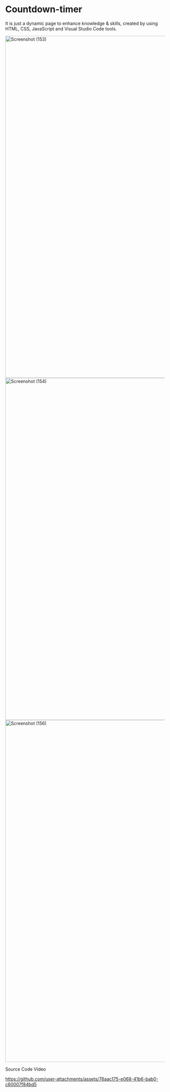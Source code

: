 # Countdown-timer
It is just a dynamic page to enhance knowledge &amp; skills, created by using HTML, CSS, JavaScript and Visual Studio Code tools.

<img width="1920" height="1080" alt="Screenshot (153)" src="https://github.com/user-attachments/assets/8e9f6f6d-a09c-4174-b396-d4bace5e1ce3" />

<img width="1920" height="1080" alt="Screenshot (154)" src="https://github.com/user-attachments/assets/9ac9faba-90de-4a32-8b25-8c2e81138998" />

<img width="1920" height="1080" alt="Screenshot (156)" src="https://github.com/user-attachments/assets/8bc95a18-b37e-4b29-9cc1-c8c8c5c79a2a" />

Source Code Video



https://github.com/user-attachments/assets/76aac175-e068-41b6-bab0-c60007f84bd5

